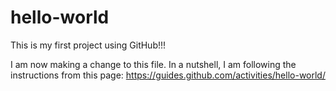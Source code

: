 # hello-world
This is my first project using GitHub!!!

I am now making a change to this file.
In a nutshell, I am following the instructions from this page:
https://guides.github.com/activities/hello-world/

